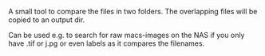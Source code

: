 A small tool to compare the files in two folders.
The overlapping files will be copied to an output dir.

Can be used e.g. to search for raw macs-images on the NAS if you only have .tif or j.pg or even labels as it compares the filenames.